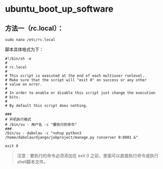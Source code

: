 ubuntu_boot_up_software
===

方法一（rc.local）：
---

```linux
sudo nano /etc/rc.local
```
脚本具体格式为下：
```linux
#!/bin/sh -e
#
# rc.local
#
# This script is executed at the end of each multiuser runlevel.
# Make sure that the script will "exit 0" on success or any other
# value on error.
#
# In order to enable or disable this script just change the execution
# bits.
#
# By default this script does nothing.

###
# 开机执行格式
# /bin/su - 用户名 -c "要执行的命令"
###
/bin/su - dabolau -c "nohup python3 /home/dabolau/django/jobproject/manage.py runserver 0:8001 &"

exit 0
```

> 注意：要执行的命令必须添加在 exit 0 之前，里面可以直接执行命令或执行shell脚本文件。
